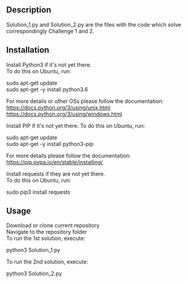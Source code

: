 Description
-----------

Solution_1.py and Solution_2.py are the files with the code which solve correspondingly Challenge 1 and 2.

Installation
------------

Install Python3 if it's not yet there.  
To do this on Ubuntu, run:  

sudo apt-get update  
sudo apt-get -y install python3.6  

For more details or other OSs please follow the documentation:  
https://docs.python.org/3/using/unix.html  
https://docs.python.org/3/using/windows.html  

Install PIP if it's not yet there.
To do this on Ubuntu, run:

sudo apt-get update  
sudo apt-get -y install python3-pip  

For more details please follow the documentation:  
https://pip.pypa.io/en/stable/installing/  

Install requests if they are not yet there.  
To do this on Ubuntu, run:  

sudo pip3 install requests  

Usage
-----

Download or clone current repository  
Navigate to the repository folder  
To run the 1st solution, execute:  

python3 Solution_1.py  

To run the 2nd solution, execute:  

python3 Solution_2.py  

